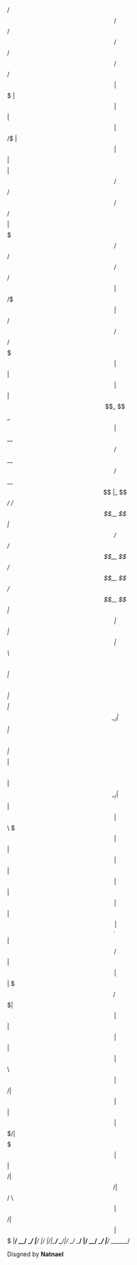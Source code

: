  /$$   /$$                         /$$                                   /$$                     /$$      /$$                           /$$
| $$$ | $$                        | $$                                  | $$                    | $$  /$ | $$                          | $$
| $$$$| $$ /$$   /$$ /$$$$$$/$$$$ | $$$$$$$   /$$$$$$   /$$$$$$        /$$$$$$    /$$$$$$       | $$ /$$$| $$  /$$$$$$   /$$$$$$   /$$$$$$$
| $$ $$ $$| $$  | $$| $$_  $$_  $$| $$__  $$ /$$__  $$ /$$__  $$      |_  $$_/   /$$__  $$      | $$/$$ $$ $$ /$$__  $$ /$$__  $$ /$$__  $$
| $$  $$$$| $$  | $$| $$ \ $$ \ $$| $$  \ $$| $$$$$$$$| $$  \__/        | $$    | $$  \ $$      | $$$$_  $$$$| $$  \ $$| $$  \__/| $$  | $$
| $$\  $$$| $$  | $$| $$ | $$ | $$| $$  | $$| $$_____/| $$              | $$ /$$| $$  | $$      | $$$/ \  $$$| $$  | $$| $$      | $$  | $$
| $$ \  $$|  $$$$$$/| $$ | $$ | $$| $$$$$$$/|  $$$$$$$| $$              |  $$$$/|  $$$$$$/      | $$/   \  $$|  $$$$$$/| $$      |  $$$$$$$
|__/  \__/ \______/ |__/ |__/ |__/|_______/  \_______/|__/               \___/   \______/       |__/     \__/ \______/ |__/       \_______/
                                                                                                                                           
                                                                                                                                           
 Disgned by **Natnael**                                                                                                                                          
